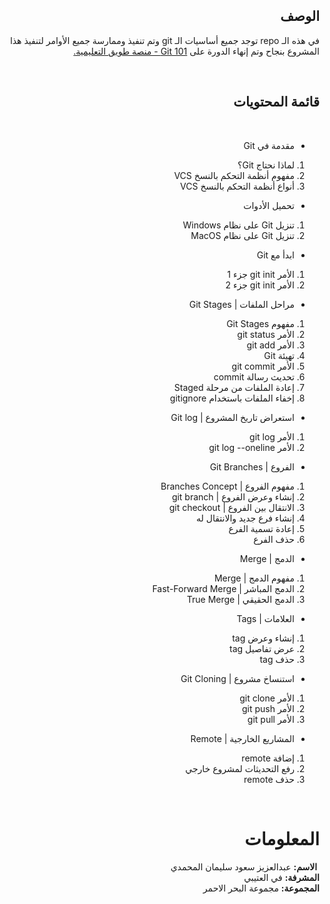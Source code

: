 <div dir=rtl>

<h2 align="right">الوصف</h2>
<p align="right" dir="rtl">في هذه الـ repo توجد جميع أساسيات الـ git وتم تنفيذ وممارسة جميع الأوامر لتنفيذ هذا المشروع بنجاح وتم إنهاء الدورة على <a href="https://tuwaiq.codes/courses/32a55d39-77ca-4121-ba14-b861dd5715e5/view">Git 101 - منصة طويق التعليمية.</a>
​
</p>
​
<h2 align="right">قائمة المحتويات</h2>
<div dir="rtl">
​

- مقدمة في Git
  ​

1. لماذا نحتاج Git؟
2. مفهوم أنظمة التحكم بالنسخ VCS
3. أنواع أنظمة التحكم بالنسخ VCS
   ​

- تحميل الأدوات
  ​

1. تنزيل Git على نظام Windows
2. تنزيل Git على نظام MacOS
   ​

- ابدأ مع Git
  ​

1. الأمر git init جزء 1
2. الأمر git init جزء 2
   ​

- مراحل الملفات | Git Stages
  ​

1. مفهوم Git Stages
2. الأمر git status
3. الأمر git add
4. تهيئة Git
5. الأمر git commit
6. تحديث رسالة commit
7. إعادة الملفات من مرحلة Staged
8. إخفاء الملفات باستخدام gitignore
   ​

- استعراض تاريخ المشروع | Git log
  ​

1. الأمر git log
2. الأمر git log --oneline
   ​

- الفروع | Git Branches
  ​

1. مفهوم الفروع | Branches Concept
2. إنشاء وعرض الفروع | git branch
3. الانتقال بين الفروع | git checkout
4. إنشاء فرع جديد والانتقال له
5. إعادة تسمية الفرع
6. حذف الفرع
   ​

- الدمج | Merge
  ​

1. مفهوم الدمج | Merge
2. الدمج المباشر | Fast-Forward Merge
3. الدمج الحقيقي | True Merge
   ​

- العلامات | Tags
  ​

1. إنشاء وعرض tag
2. عرض تفاصيل tag
3. حذف tag
   ​

- استنساخ مشروع | Git Cloning
  ​

1. الأمر git clone
2. الأمر git push
3. الأمر git pull
   ​

- المشاريع الخارجية | Remote
  ​

1. إضافة remote
2. رفع التحديثات لمشروع خارجي
3. حذف remote
​
</div>
​

# المعلومات

​
**الاسم:** عبدالعزيز سعود سليمان المحمدي<br/>
**المشرفة:** في العتيبي<br/>
**المجموعة:** مجموعة البحر الاحمر

</div>
